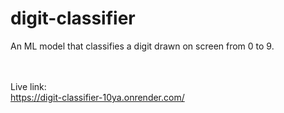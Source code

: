 # digit-classifier
An ML model that classifies a digit drawn on screen from 0 to 9.

<br><br>
Live link:
<br>
https://digit-classifier-10ya.onrender.com/
